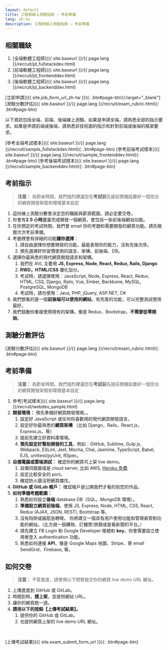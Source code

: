 ```yaml
---
layout: default
title: 工程師線上測驗指南 — 考前準備
lang: zh-tw
description: 工程師線上測驗指南 — 考前準備
---
```




## 相關職缺

1. [全端軟體工程師]({{ site.baseurl }}/{{ page.lang }}/recruit/jd_fullstackdev.html)
1. [前端軟體工程師]({{ site.baseurl }}/{{ page.lang }}/recruit/jd_frontenddev.html)
1. [後端軟體工程師]({{ site.baseurl }}/{{ page.lang }}/recruit/jd_backenddev.html)

[立即申請]({{ site.job_form_url_zh-tw }}){: .btn#page-btn}{:target="\_blank"}
[測驗分數評估]({{ site.baseurl }}/{{ page.lang }}/recruit/exam_rubric.html){: .btn#page-btn}

以下資訊包括全端、前端、後端線上測驗。如果是申請全端，請熟悉全部的指示要求。如果是申請前端或後端，請熟悉非技術面的指示和針對前端或後端的框架要求。

[參考全端考試樣本]({{ site.baseurl }}/{{ page.lang }}/recruit/sample_fullstackdev.html){: .btn#page-btn}
[參考前端考試樣本]({{ site.baseurl }}/{{ page.lang }}/recruit/sample_frontenddev.html){: .btn#page-btn}
[參考後端考試樣本]({{ site.baseurl }}/{{ page.lang }}/recruit/sample_backenddev.html){: .btn#page-btn}

## 考前指示

> **注意：**
> 為節省時間，我們強烈建議您在**考試前**先提前預備設置好一個空白的網頁開發架框和環境基本設定

1. 這份線上測驗分數會決定您的職級與薪資範圍。請必定要交卷。
1. 你會有**2.5 小時**盡量完成開發一個網頁，會包括一些前後端網站功能。
1. 在你預定的考試時間，我們會 email 你的考題和需要開發的網頁功能。請先檢閱次次考前準備。
1. 考題裡會有詳細的功能**讓你選擇**：
   1. 請自由選擇你想要開發的功能，最能表現你的能力，沒有先後次序。
   1. 預先選擇好你習慣使用的語言、架構、前後端、DB。
1. 選擇你最熟悉的現代網頁開發語言和架構。
   1. 我們在 AVL 主要用 **JS, Express, Node, React, Redux, Rails, Django**
   1. **RWD，HTML/CSS** 優化加分。
   1. 考試時，請選擇使用：JavaScript, Node, Express, React, Redux, HTML, CSS, Django, Rails, Vue, Ember, Backbone, MySQL, PostgreSQL, MongoDB
   1. 考試時，請勿使用：Java, PHP, jQuery, ASP.NET, C#
1. 我們想看的是一個**前後端可以使用的網站**，有完善的功能，可以完整測試使用最好。
1. 我們鼓勵你重複使用現有的架構，像是 Redux、Bootstrap，**不需要從零開始**。

## 測驗分數評估

[測驗分數評估]({{ site.baseurl }}/{{ page.lang }}/recruit/exam_rubric.html){: .btn#page-btn}

## 考前準備

> **注意：**
> 為節省時間，我們強烈建議您在**考試前**先提前預備設置好一個空白的網頁開發架框和環境基本設定

1. 參考[考試樣本]({{ site.baseurl }}/{{ page.lang }}/recruit/webdev_sample.html)
1. **開發環境：** 預先準備好網頁開發環境，。
   1. 設定好 JavaScript 或任何你喜歡用的現代網頁開發語言。
   1. 設定好你最熟悉的**網頁架構** （比如 Django，Rails，React.js，Express.js，等）
   1. 提前先建立好資料庫環境。
   1. **預先設定好幫助開發的工具**，例如：GitHub, Sublime, Gulp.js, Webpack, ESLint, Jest, Mocha, Chai, Jasmine, TypeScript, Babel, EJS, unittest/pyUnit, RSpec。
1. **自備電腦或雲端測試：** 確認你的網頁可上架 live demo。
   1. 自備伺服器或是 cloud server, 比如 AWS, [Heroku 免費](https://medium.com/enjoy-life-enjoy-coding/heroku-搭配-git-在-heroku-上部署網站的手把手教學-bf4fd6f998b8).
   1. 設定比較安全的 port。
   1. 確認防火牆沒把網頁擋住。
1. **GitHub 或 GitLab 帳戶：** 確認帳戶是公開我們才看的到您的作品。
1. **如何準備考題範圍：**
   1. 熟悉如何設立**後端** database DB（SQL，MongoDB 環境）。
   1. **準備設立網頁前後端**，使用 JS, Express, Node, HTML, CSS, React, Redux (AJAX, JSON, REST), Bootstrap 等。
   1. 沒有陷阱或腦筋急轉彎。 你將建立一個具有用戶使用功能和管理員管制功能的網站。（比方說一個購物、訂機票/旅館或是看新聞的平台。）
   1. 請先建立 FB Login 和 Google Developer 帳號和 **key**。你會需要設立使用者登入 authentication 功能。
   1. 熟悉如何連接 **API**，像是 Google Maps 地圖、Stripe、寄 email SendGrid、Firebase, 等。

## 如何交卷

> **注意：**
> 不管進度，請使用以下問卷提交你的網頁 live demo URL 網址。

1. 上傳進度到 GitHub 或 GitLab。
1. 時間到時，**請上架**，並提供網站 URL。
1. 讓你的網頁跑一週。
1. **請用以下的按鈕【上傳考試結果】。**
   1. 提供你的 GitHub 或 GitLab。
   1. 也提供網頁上架的 live demo URL 網址。

<br>

[上傳考試結果]({{ site.exam_submit_form_url }}){: .btn#page-btn}

<br>

